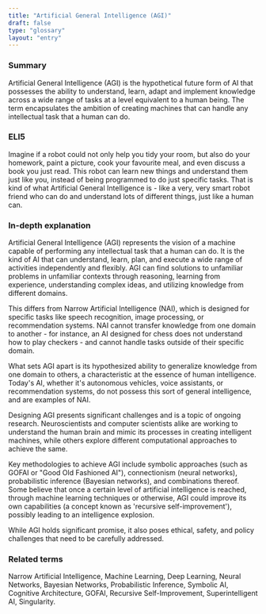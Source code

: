```yaml
---
title: "Artificial General Intelligence (AGI)"
draft: false
type: "glossary"
layout: "entry"
---
```


### Summary
Artificial General Intelligence (AGI) is the hypothetical future form of AI that possesses the ability to understand, learn, adapt and implement knowledge across a wide range of tasks at a level equivalent to a human being. The term encapsulates the ambition of creating machines that can handle any intellectual task that a human can do.

### ELI5
Imagine if a robot could not only help you tidy your room, but also do your homework, paint a picture, cook your favourite meal, and even discuss a book you just read. This robot can learn new things and understand them just like you, instead of being programmed to do just specific tasks. That is kind of what Artificial General Intelligence is - like a very, very smart robot friend who can do and understand lots of different things, just like a human can.

### In-depth explanation
Artificial General Intelligence (AGI) represents the vision of a machine capable of performing any intellectual task that a human can do. It is the kind of AI that can understand, learn, plan, and execute a wide range of activities independently and flexibly. AGI can find solutions to unfamiliar problems in unfamiliar contexts through reasoning, learning from experience, understanding complex ideas, and utilizing knowledge from different domains.

This differs from Narrow Artificial Intelligence (NAI), which is designed for specific tasks like speech recognition, image processing, or recommendation systems. NAI cannot transfer knowledge from one domain to another - for instance, an AI designed for chess does not understand how to play checkers - and cannot handle tasks outside of their specific domain.

What sets AGI apart is its hypothesized ability to generalize knowledge from one domain to others, a characteristic at the essence of human intelligence. Today's AI, whether it's autonomous vehicles, voice assistants, or recommendation systems, do not possess this sort of general intelligence, and are examples of NAI.

Designing AGI presents significant challenges and is a topic of ongoing research. Neuroscientists and computer scientists alike are working to understand the human brain and mimic its processes in creating intelligent machines, while others explore different computational approaches to achieve the same. 

Key methodologies to achieve AGI include symbolic approaches (such as GOFAI or "Good Old Fashioned AI"), connectionism (neural networks), probabilistic inference (Bayesian networks), and combinations thereof. Some believe that once a certain level of artificial intelligence is reached, through machine learning techniques or otherwise, AGI could improve its own capabilities (a concept known as 'recursive self-improvement'), possibly leading to an intelligence explosion.

While AGI holds significant promise, it also poses ethical, safety, and policy challenges that need to be carefully addressed.

### Related terms
Narrow Artificial Intelligence, Machine Learning, Deep Learning, Neural Networks, Bayesian Networks, Probabilistic Inference, Symbolic AI, Cognitive Architecture, GOFAI, Recursive Self-Improvement, Superintelligent AI, Singularity. 
